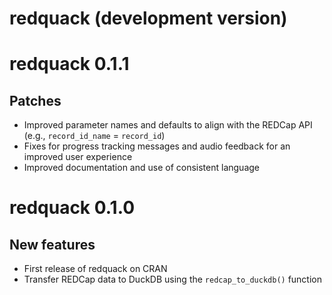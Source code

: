 # redquack (development version)

# redquack 0.1.1

## Patches
* Improved parameter names and defaults to align with the REDCap API (e.g., `record_id_name` = `record_id`)
* Fixes for progress tracking messages and audio feedback for an improved user experience
* Improved documentation and use of consistent language

# redquack 0.1.0

## New features
* First release of redquack on CRAN
* Transfer REDCap data to DuckDB using the `redcap_to_duckdb()` function
